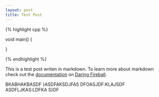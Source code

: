 ```yaml
---
layout: post
title: Test Post
---
```



{% highlight cpp %}

void main()
{

}

{% endhighlight %}

This is a test post writen in markdown. To learn more about markdown check out the [documentation](http://daringfireball.net/projects/markdown/) on [Daring Fireball](http://daringfireball.net/).

<!-- more start -->
BKABHAKBASDF
}ASDFAKSDJFAS
DFOASJDF:KLAJSDF
ASDFLJKAS:LDFKA
S}DF

<!-- more end -->
